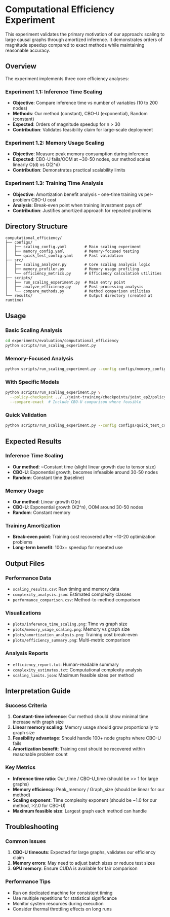 # Computational Efficiency Experiment

This experiment validates the primary motivation of our approach: scaling to large causal graphs through amortized inference. It demonstrates orders of magnitude speedup compared to exact methods while maintaining reasonable accuracy.

## Overview

The experiment implements three core efficiency analyses:

### Experiment 1.1: Inference Time Scaling
- **Objective**: Compare inference time vs number of variables (10 to 200 nodes)
- **Methods**: Our method (constant), CBO-U (exponential), Random (constant)
- **Expected**: Orders of magnitude speedup for n > 30
- **Contribution**: Validates feasibility claim for large-scale deployment

### Experiment 1.2: Memory Usage Scaling  
- **Objective**: Measure peak memory consumption during inference
- **Expected**: CBO-U fails/OOM at ~30-50 nodes, our method scales linearly O(d) vs O(2^d)
- **Contribution**: Demonstrates practical scalability limits

### Experiment 1.3: Training Time Analysis
- **Objective**: Amortization benefit analysis - one-time training vs per-problem CBO-U cost
- **Analysis**: Break-even point when training investment pays off
- **Contribution**: Justifies amortized approach for repeated problems

## Directory Structure

```
computational_efficiency/
├── configs/
│   ├── scaling_config.yaml        # Main scaling experiment
│   ├── memory_config.yaml         # Memory-focused testing
│   └── quick_test_config.yaml     # Fast validation
├── src/
│   ├── scaling_analyzer.py        # Core scaling analysis logic
│   ├── memory_profiler.py         # Memory usage profiling
│   └── efficiency_metrics.py      # Efficiency calculation utilities
├── scripts/
│   ├── run_scaling_experiment.py  # Main entry point
│   ├── analyze_efficiency.py      # Post-processing analysis
│   └── compare_methods.py         # Method comparison utilities
└── results/                       # Output directory (created at runtime)
```

## Usage

### Basic Scaling Analysis
```bash
cd experiments/evaluation/computational_efficiency
python scripts/run_scaling_experiment.py
```

### Memory-Focused Analysis
```bash
python scripts/run_scaling_experiment.py --config configs/memory_config.yaml
```

### With Specific Models
```bash
python scripts/run_scaling_experiment.py \
  --policy-checkpoint ../../joint-training/checkpoints/joint_ep2/policy.pkl \
  --compare-exact  # Include CBO-U comparison where feasible
```

### Quick Validation
```bash
python scripts/run_scaling_experiment.py --config configs/quick_test_config.yaml
```

## Expected Results

### Inference Time Scaling
- **Our method**: ~Constant time (slight linear growth due to tensor size)
- **CBO-U**: Exponential growth, becomes infeasible around 30-50 nodes
- **Random**: Constant time (baseline)

### Memory Usage
- **Our method**: Linear growth O(n) 
- **CBO-U**: Exponential growth O(2^n), OOM around 30-50 nodes
- **Random**: Constant memory

### Training Amortization
- **Break-even point**: Training cost recovered after ~10-20 optimization problems
- **Long-term benefit**: 100x+ speedup for repeated use

## Output Files

### Performance Data
- `scaling_results.csv`: Raw timing and memory data
- `complexity_analysis.json`: Estimated complexity classes
- `performance_comparison.csv`: Method-to-method comparison

### Visualizations  
- `plots/inference_time_scaling.png`: Time vs graph size
- `plots/memory_usage_scaling.png`: Memory vs graph size
- `plots/amortization_analysis.png`: Training cost break-even
- `plots/efficiency_summary.png`: Multi-metric comparison

### Analysis Reports
- `efficiency_report.txt`: Human-readable summary
- `complexity_estimates.txt`: Computational complexity analysis
- `scaling_limits.json`: Maximum feasible sizes per method

## Interpretation Guide

### Success Criteria
1. **Constant-time inference**: Our method should show minimal time increase with graph size
2. **Linear memory scaling**: Memory usage should grow proportionally to graph size
3. **Feasibility advantage**: Should handle 100+ node graphs where CBO-U fails
4. **Amortization benefit**: Training cost should be recovered within reasonable problem count

### Key Metrics
- **Inference time ratio**: Our_time / CBO-U_time (should be >> 1 for large graphs)
- **Memory efficiency**: Peak_memory / Graph_size (should be linear for our method)
- **Scaling exponent**: Time complexity exponent (should be ~1.0 for our method, >2.0 for CBO-U)
- **Maximum feasible size**: Largest graph each method can handle

## Troubleshooting

### Common Issues
1. **CBO-U timeouts**: Expected for large graphs, validates our efficiency claim
2. **Memory errors**: May need to adjust batch sizes or reduce test sizes
3. **GPU memory**: Ensure CUDA is available for fair comparison

### Performance Tips
- Run on dedicated machine for consistent timing
- Use multiple repetitions for statistical significance
- Monitor system resources during execution
- Consider thermal throttling effects on long runs